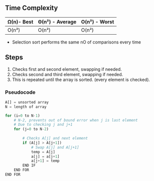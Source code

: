 ## Time Complexity

| Ω(n)- Best | Θ(n²) - Average | O(n²) - Worst |
| ---------- | --------------- | ------------- |
| O(n²)      | O(n²)           | O(n²)         |
- Selection sort performs the same nO of comparisons every time

## Steps
1. Checks first and second element, swapping if needed.
2. Checks second and third element, swapping if needed.
3. This is repeated until the array is sorted. (every element is checked).

### Pseudocode
```python
A[] = unsorted array
N = length of array

for (i=0 to N-1)
	# N-2, prevents out of bound error when j is last element
	# Due to checking j and j+1
	for (j=0 to N-2)
		
		# Checks A[j] and next element
		if (A[j] > A[j+1])
			# Swap A[j] and A[j+1]
			temp = A[j]
			a[j] = a[j+1]
			a[j+1] = temp
		END IF
	END FOR
END FOR
```
